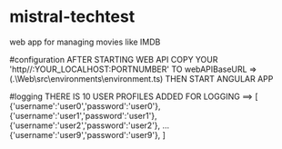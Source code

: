 # mistral-techtest
web app for managing movies like IMDB 


#configuration
AFTER STARTING WEB API COPY YOUR 'http//:YOUR_LOCALHOST:PORTNUMBER' TO webAPIBaseURL => (.\Web\src\environments\environment.ts) THEN START ANGULAR APP   


#logging 
THERE IS 10 USER PROFILES ADDED FOR LOGGING ==>
[
{'username':'user0','password':'user0'},
{'username':'user1','password':'user1'},
{'username':'user2','password':'user2'},
              ...
{'username':'user9','password':'user9'},
]
